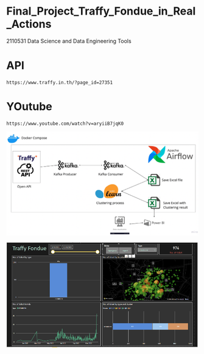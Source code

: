 # Final_Project_Traffy_Fondue_in_Real_Actions
2110531 Data Science and Data Engineering Tools

# API
```
https://www.traffy.in.th/?page_id=27351
```
# YOutube
```
https://www.youtube.com/watch?v=aryiiB7jqK0
```

![image](https://github.com/Werayootk/Final_Project_Traffy_Fondue_in_Real_Actions/blob/main/img/flow.png)

![image](https://github.com/Werayootk/Final_Project_Traffy_Fondue_in_Real_Actions/blob/main/img/viz.png)